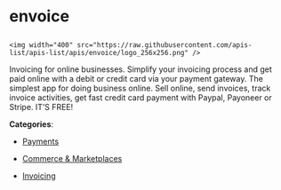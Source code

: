 # envoice<p align="center">
    <img width="400" src="https://raw.githubusercontent.com/apis-list/apis-list/apis/envoice/logo_256x256.png" />
</p>

Invoicing for online businesses. Simplify your invoicing process and get paid online with a debit or credit card via your payment gateway. The simplest app for doing business online.  Sell online, send invoices, track invoice activities, get fast credit card payment with Paypal, Payoneer or Stripe.  IT’S FREE!

**Categories**:

- [Payments](https://github/apis-list/apis-list#payments)

- [Commerce & Marketplaces](https://github/apis-list/apis-list#commerce-and-marketplaces)

- [Invoicing](https://github/apis-list/apis-list#invoicing)





